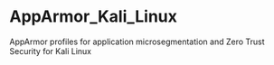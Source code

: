 # AppArmor_Kali_Linux
AppArmor profiles for application microsegmentation and Zero Trust Security for Kali Linux
